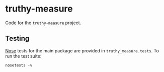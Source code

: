 truthy-measure
==============

Code for the `truthy-measure` project.

## Testing

[Nose](http://nose.readthedocs.org) tests for the main package are provided in
`truthy_measure.tests`. To run the test suite:
    
    nosetests -v
